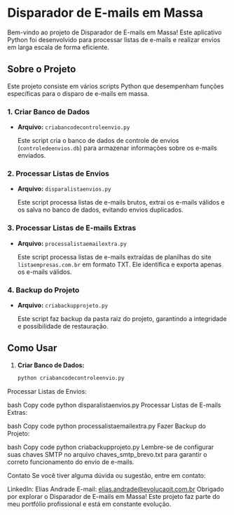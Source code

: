 # Disparador de E-mails em Massa

Bem-vindo ao projeto de Disparador de E-mails em Massa! Este aplicativo Python foi desenvolvido para processar listas de e-mails e realizar envios em larga escala de forma eficiente.

## Sobre o Projeto

Este projeto consiste em vários scripts Python que desempenham funções específicas para o disparo de e-mails em massa.

### 1. Criar Banco de Dados

- **Arquivo:** `criabancodecontroleenvio.py`
  
  Este script cria o banco de dados de controle de envios (`controledeenvios.db`) para armazenar informações sobre os e-mails enviados.

### 2. Processar Listas de Envios

- **Arquivo:** `disparalistaenvios.py`

  Este script processa listas de e-mails brutos, extrai os e-mails válidos e os salva no banco de dados, evitando envios duplicados.

### 3. Processar Listas de E-mails Extras

- **Arquivo:** `processalistaemailextra.py`

  Este script processa listas de e-mails extraídas de planilhas do site `listaempresas.com.br` em formato TXT. Ele identifica e exporta apenas os e-mails válidos.

### 4. Backup do Projeto

- **Arquivo:** `criabackupprojeto.py`

  Este script faz backup da pasta raiz do projeto, garantindo a integridade e possibilidade de restauração.

## Como Usar

1. **Criar Banco de Dados:**
   ```bash
   python criabancodecontroleenvio.py
Processar Listas de Envios:

bash
Copy code
python disparalistaenvios.py
Processar Listas de E-mails Extras:

bash
Copy code
python processalistaemailextra.py
Fazer Backup do Projeto:

bash
Copy code
python criabackupprojeto.py
Lembre-se de configurar suas chaves SMTP no arquivo chaves_smtp_brevo.txt para garantir o correto funcionamento do envio de e-mails.

Contato
Se você tiver alguma dúvida ou sugestão, entre em contato:

LinkedIn: Elias Andrade
E-mail: elias.andrade@evolucaoit.com.br
Obrigado por explorar o Disparador de E-mails em Massa! Este projeto faz parte do meu portfólio profissional e está em constante evolução.
